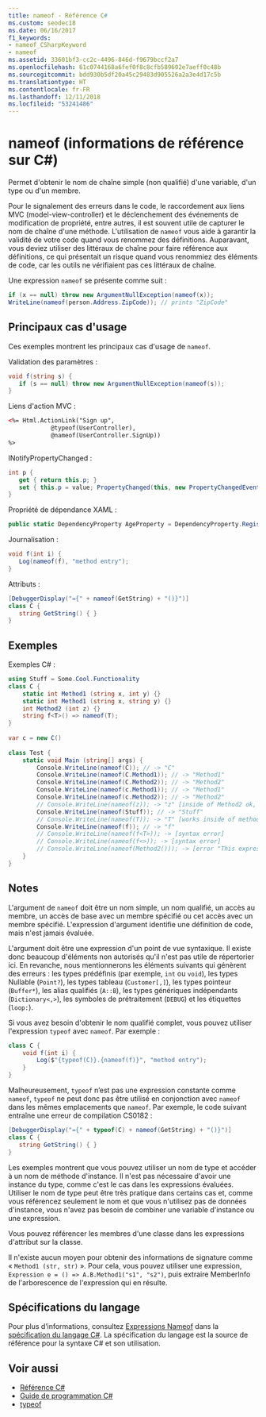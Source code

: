 ```yaml
---
title: nameof - Référence C#
ms.custom: seodec18
ms.date: 06/16/2017
f1_keywords:
- nameof_CSharpKeyword
- nameof
ms.assetid: 33601bf3-cc2c-4496-846d-f9679bccf2a7
ms.openlocfilehash: 61c0744168a6fef0f8c8cfb589602e7aeff0c48b
ms.sourcegitcommit: bdd930b5df20a45c29483d905526a2a3e4d17c5b
ms.translationtype: HT
ms.contentlocale: fr-FR
ms.lasthandoff: 12/11/2018
ms.locfileid: "53241486"
---
```

# <a name="nameof-c-reference"></a>nameof (informations de référence sur C#)

Permet d'obtenir le nom de chaîne simple (non qualifié) d'une variable, d'un type ou d'un membre.  

Pour le signalement des erreurs dans le code, le raccordement aux liens MVC (model-view-controller) et le déclenchement des événements de modification de propriété, entre autres, il est souvent utile de capturer le nom de chaîne d'une méthode.  L'utilisation de `nameof` vous aide à garantir la validité de votre code quand vous renommez des définitions.  Auparavant, vous deviez utiliser des littéraux de chaîne pour faire référence aux définitions, ce qui présentait un risque quand vous renommiez des éléments de code, car les outils ne vérifiaient pas ces littéraux de chaîne.  
  
 Une expression `nameof` se présente comme suit :  
  
```csharp  
if (x == null) throw new ArgumentNullException(nameof(x));  
WriteLine(nameof(person.Address.ZipCode)); // prints "ZipCode"  
```  
  
## <a name="key-use-cases"></a>Principaux cas d'usage  
 Ces exemples montrent les principaux cas d'usage de `nameof`.  
  
 Validation des paramètres :  
 ```csharp  
void f(string s) {  
    if (s == null) throw new ArgumentNullException(nameof(s));  
}  
```  
  
 Liens d'action MVC :  
 ```html  
<%= Html.ActionLink("Sign up",  
             @typeof(UserController),  
             @nameof(UserController.SignUp))  
%>  
```  
  
 INotifyPropertyChanged :  
 ```csharp  
int p {  
    get { return this.p; }  
    set { this.p = value; PropertyChanged(this, new PropertyChangedEventArgs(nameof(this.p)); } // nameof(p) works too  
}  
```  
  
 Propriété de dépendance XAML :  
 ```csharp  
public static DependencyProperty AgeProperty = DependencyProperty.Register(nameof(Age), typeof(int), typeof(C));  
```  
  
 Journalisation :  
 ```csharp  
void f(int i) {  
    Log(nameof(f), "method entry");  
}  
```  
  
 Attributs :  
 ```csharp  
[DebuggerDisplay("={" + nameof(GetString) + "()}")]  
class C {  
    string GetString() { }  
}  
```  
  
## <a name="examples"></a>Exemples  
 Exemples C# :  
  
```csharp  
using Stuff = Some.Cool.Functionality  
class C {  
    static int Method1 (string x, int y) {}  
    static int Method1 (string x, string y) {}  
    int Method2 (int z) {}  
    string f<T>() => nameof(T);  
}  
  
var c = new C()  
  
class Test {  
    static void Main (string[] args) {  
        Console.WriteLine(nameof(C)); // -> "C"  
        Console.WriteLine(nameof(C.Method1)); // -> "Method1"   
        Console.WriteLine(nameof(C.Method2)); // -> "Method2"  
        Console.WriteLine(nameof(c.Method1)); // -> "Method1"   
        Console.WriteLine(nameof(c.Method2)); // -> "Method2"  
        // Console.WriteLine(nameof(z)); -> "z" [inside of Method2 ok, inside Method1 is a compiler error]  
        Console.WriteLine(nameof(Stuff)); // -> "Stuff"  
        // Console.WriteLine(nameof(T)); -> "T" [works inside of method but not in attributes on the method]  
        Console.WriteLine(nameof(f)); // -> "f"  
        // Console.WriteLine(nameof(f<T>)); -> [syntax error]  
        // Console.WriteLine(nameof(f<>)); -> [syntax error]  
        // Console.WriteLine(nameof(Method2())); -> [error "This expression does not have a name"]  
    }
}
```  
  
## <a name="remarks"></a>Notes  
 L'argument de `nameof` doit être un nom simple, un nom qualifié, un accès au membre, un accès de base avec un membre spécifié ou cet accès avec un membre spécifié.  L'expression d'argument identifie une définition de code, mais n'est jamais évaluée.  
  
 L'argument doit être une expression d'un point de vue syntaxique. Il existe donc beaucoup d'éléments non autorisés qu'il n'est pas utile de répertorier ici.  En revanche, nous mentionnerons les éléments suivants qui génèrent des erreurs : les types prédéfinis (par exemple, `int` ou `void`), les types Nullable (`Point?`), les types tableau (`Customer[,]`), les types pointeur (`Buffer*`), les alias qualifiés (`A::B`), les types génériques indépendants (`Dictionary<,>`), les symboles de prétraitement (`DEBUG`) et les étiquettes (`loop:`).  
  
 Si vous avez besoin d'obtenir le nom qualifié complet, vous pouvez utiliser l'expression `typeof` avec `nameof`.  Par exemple :
```csharp  
class C {
    void f(int i) {  
        Log($"{typeof(C)}.{nameof(f)}", "method entry");  
    }
}
``` 

 Malheureusement, `typeof` n’est pas une expression constante comme `nameof`, `typeof` ne peut donc pas être utilisé en conjonction avec `nameof` dans les mêmes emplacements que `nameof`.  Par exemple, le code suivant entraîne une erreur de compilation CS0182 :
 ```csharp  
[DebuggerDisplay("={" + typeof(C) + nameof(GetString) + "()}")]  
class C {  
    string GetString() { }  
}  
```    
 Les exemples montrent que vous pouvez utiliser un nom de type et accéder à un nom de méthode d'instance.  Il n'est pas nécessaire d'avoir une instance du type, comme c'est le cas dans les expressions évaluées.  Utiliser le nom de type peut être très pratique dans certains cas et, comme vous référencez seulement le nom et que vous n'utilisez pas de données d'instance, vous n'avez pas besoin de combiner une variable d'instance ou une expression.  
  
 Vous pouvez référencer les membres d'une classe dans les expressions d'attribut sur la classe.  
  
 Il n'existe aucun moyen pour obtenir des informations de signature comme « `Method1 (str, str)` ».  Pour cela, vous pouvez utiliser une expression, `Expression e = () => A.B.Method1("s1", "s2")`, puis extraire MemberInfo de l'arborescence de l'expression qui en résulte.  
  
## <a name="language-specifications"></a>Spécifications du langage  

Pour plus d’informations, consultez [Expressions Nameof](~/_csharplang/spec/expressions.md#nameof-expressions) dans la [spécification du langage C#](../language-specification/index.md). La spécification du langage est la source de référence pour la syntaxe C# et son utilisation.
 
## <a name="see-also"></a>Voir aussi

- [Référence C#](../../../csharp/language-reference/index.md)  
- [Guide de programmation C#](../../../csharp/programming-guide/index.md)  
- [typeof](../../../csharp/language-reference/keywords/typeof.md)  
